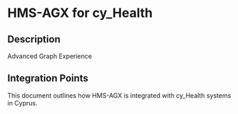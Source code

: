 # HMS-AGX for cy_Health

## Description

Advanced Graph Experience

## Integration Points

This document outlines how HMS-AGX is integrated with cy_Health systems in Cyprus.
